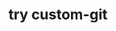 ---
title: try custom-git
redirect_from: /try
redirect_to: https://raw.githubusercontent.com/bhavidhingra/custom-git/git_add/try
---